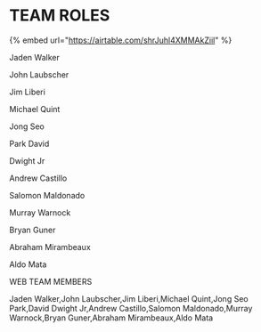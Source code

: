 # TEAM ROLES



{% embed url="https://airtable.com/shrJuhl4XMMAkZiil" %}

Jaden Walker 

John Laubscher

 Jim Liberi

 Michael Quint 

Jong Seo 

Park David 

Dwight Jr

 Andrew Castillo

 Salomon Maldonado 

Murray Warnock

 Bryan Guner 

Abraham Mirambeaux

 Aldo Mata





WEB TEAM MEMBERS

Jaden Walker,John Laubscher,Jim Liberi,Michael Quint,Jong Seo Park,David Dwight Jr,Andrew Castillo,Salomon Maldonado,Murray Warnock,Bryan Guner,Abraham Mirambeaux,Aldo Mata

